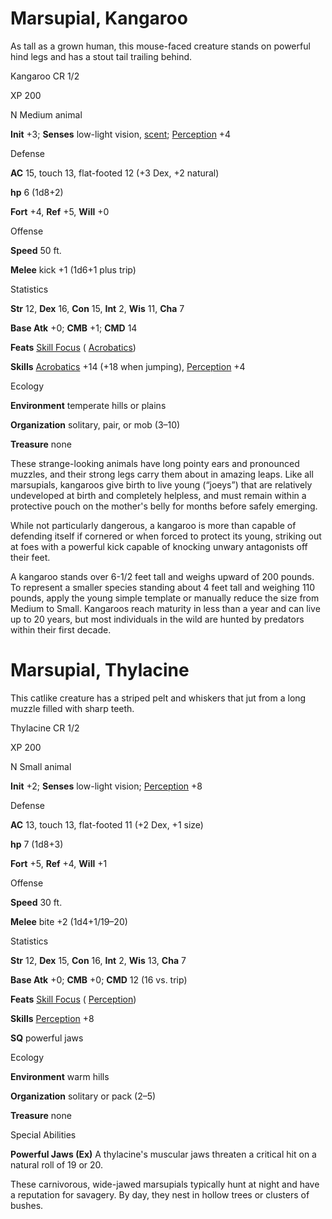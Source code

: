 # Marsupial, Kangaroo

As tall as a grown human, this mouse-faced creature stands on powerful hind legs and has a stout tail trailing behind.

Kangaroo CR 1/2

XP 200

N Medium animal

**Init** +3; **Senses** low-light vision, [scent](monsters/universalMonsterRules#_scent); [Perception](skills/perception#_perception) +4

Defense

**AC** 15, touch 13, flat-footed 12 (+3 Dex, +2 natural)

**hp** 6 (1d8+2)

**Fort** +4, **Ref** +5, **Will** +0

Offense

**Speed** 50 ft.

**Melee** kick +1 (1d6+1 plus trip)

Statistics

**Str** 12, **Dex** 16, **Con** 15, **Int** 2, **Wis** 11, **Cha** 7

**Base Atk** +0; **CMB** +1; **CMD** 14

**Feats** [Skill Focus](feats#_skill-focus) ( [Acrobatics](skills/acrobatics#_acrobatics))

**Skills** [Acrobatics](skills/acrobatics#_acrobatics) +14 (+18 when jumping), [Perception](skills/perception#_perception) +4

Ecology

**Environment** temperate hills or plains

**Organization** solitary, pair, or mob (3–10)

**Treasure** none

These strange-looking animals have long pointy ears and pronounced muzzles, and their strong legs carry them about in amazing leaps. Like all marsupials, kangaroos give birth to live young (“joeys”) that are relatively undeveloped at birth and completely helpless, and must remain within a protective pouch on the mother's belly for months before safely emerging.

While not particularly dangerous, a kangaroo is more than capable of defending itself if cornered or when forced to protect its young, striking out at foes with a powerful kick capable of knocking unwary antagonists off their feet.

A kangaroo stands over 6-1/2 feet tall and weighs upward of 200 pounds. To represent a smaller species standing about 4 feet tall and weighing 110 pounds, apply the young simple template or manually reduce the size from Medium to Small. Kangaroos reach maturity in less than a year and can live up to 20 years, but most individuals in the wild are hunted by predators within their first decade.

# Marsupial, Thylacine

This catlike creature has a striped pelt and whiskers that jut from a long muzzle filled with sharp teeth.

Thylacine CR 1/2

XP 200

N Small animal

**Init** +2; **Senses** low-light vision; [Perception](skills/perception#_perception) +8

Defense

**AC** 13, touch 13, flat-footed 11 (+2 Dex, +1 size)

**hp** 7 (1d8+3)

**Fort** +5, **Ref** +4, **Will** +1

Offense

**Speed** 30 ft.

**Melee** bite +2 (1d4+1/19–20)

Statistics

**Str** 12, **Dex** 15, **Con** 16, **Int** 2, **Wis** 13, **Cha** 7

**Base Atk** +0; **CMB** +0; **CMD** 12 (16 vs. trip)

**Feats** [Skill Focus](feats#_skill-focus) ( [Perception](skills/perception#_perception))

**Skills** [Perception](skills/perception#_perception) +8

**SQ** powerful jaws

Ecology

**Environment** warm hills

**Organization** solitary or pack (2–5)

**Treasure** none

Special Abilities

**Powerful Jaws (Ex)** A thylacine's muscular jaws threaten a critical hit on a natural roll of 19 or 20.

These carnivorous, wide-jawed marsupials typically hunt at night and have a reputation for savagery. By day, they nest in hollow trees or clusters of bushes.

